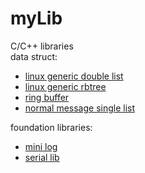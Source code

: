 # myLib
C/C++ libraries  
data struct: 
- [linux generic double list](./dataStruct/genericList/list.h)
- [linux generic rbtree](./dataStruct/genericRbtree/example.c)
- [ring buffer](./dataStruct/ringQueue/main.c)
- [normal message single list](./dataStruct/message_list/msg_pkt.h)
  
foundation libraries:
- [mini log](./log/src/log.h)
- [serial lib](./serial/serial.h)


